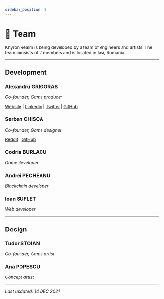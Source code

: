 ```yaml
---
sidebar_position: 8
---
```


# 👥 Team

Khyron Realm is being developed by a team of engineers and artists.
The team consists of 7 members and is located in Iasi, Romania.
___

## Development

### Alexandru GRIGORAS
*Co-founder, Game producer*

[Website](https://alexgrigoras.github.io/portfolio/) | [Linkedin](https://www.linkedin.com/in/alexandrugrigoras/) | [Twitter](https://twitter.com/alexandru_grigo) | [GitHub](https://github.com/alexgrigoras)

### Serban CHISCA
*Co-founder, Game designer*

[Reddit](https://www.reddit.com/user/serban1313) | [GitHub](https://github.com/sergane13)

### Codrin BURLACU
*Game developer*

### Andrei PECHEANU
*Blockchain developer*

### Ioan SUFLET
*Web developer*

___

## Design

### Tudor STOIAN
*Co-founder, Game artist*

### Ana POPESCU
*Concept artist*


---

*Last updated: 14 DEC 2021*
